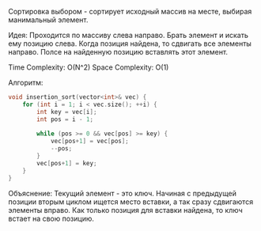 Сортировка выбором - сортирует исходный массив на месте, выбирая манимальный элемент.
 
Идея: Проходится по массиву слева направо. Брать элемент и искать ему позицию слева. Когда позиция найдена, то сдвигать все элементы направо. Полсе на найденную позицию вставлять этот элемент.

Time Complexity: O(N^2)
Space Complexity: O(1)

Алгоритм:
```cpp
void insertion_sort(vector<int>& vec) {
    for (int i = 1; i < vec.size(); ++i) {
        int key = vec[i];
        int pos = i - 1;
        
        while (pos >= 0 && vec[pos] >= key) {
            vec[pos+1] = vec[pos];
            --pos;
        }
        vec[pos+1] = key;
    }
}
```
Объяснение: Текущий элемент - это ключ. Начиная с предыдущей позиции вторым циклом ищется место вставки, а так сразу сдвигаются элементы вправо. Как только позиция для вставки найдена, то ключ встает на свою позицию.